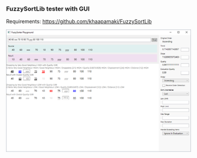 ### FuzzySortLib tester with GUI

Requirements: https://github.com/khaapamaki/FuzzySortLib

![](https://github.com/khaapamaki/FuzzySortPlayground/blob/master/extras/screen%20capture.png)

